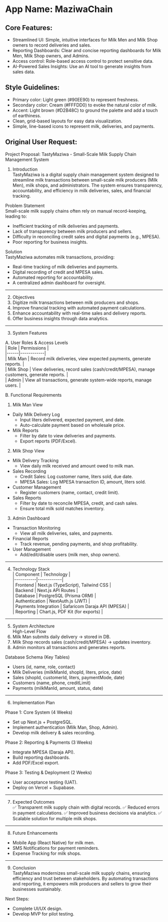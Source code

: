 # **App Name**: MaziwaChain

## Core Features:

- Streamlined UI: Simple, intuitive interfaces for Milk Men and Milk Shop owners to record deliveries and sales.
- Reporting Dashboards: Clear and concise reporting dashboards for Milk Men, Milk Shop owners, and Admins.
- Access control: Role-based access control to protect sensitive data.
- AI-Powered Sales Insights: Use an AI tool to generate insights from sales data.

## Style Guidelines:

- Primary color: Light green (#90EE90) to represent freshness.
- Secondary color: Cream (#FFFDD0) to evoke the natural color of milk.
- Accent: Light brown (#D2B48C) to ground the palette and add a touch of earthiness.
- Clean, grid-based layouts for easy data visualization.
- Simple, line-based icons to represent milk, deliveries, and payments.

## Original User Request:
Project Proposal: TastyMaziwa - Small-Scale Milk Supply Chain Management System  

 1. Introduction  
TastyMaziwa is a digital supply chain management system designed to streamline milk transactions between small-scale milk producers (Milk Men), milk shops, and administrators. The system ensures transparency, accountability, and efficiency in milk deliveries, sales, and financial tracking.  

 Problem Statement  
Small-scale milk supply chains often rely on manual record-keeping, leading to:  
- Inefficient tracking of milk deliveries and payments.  
- Lack of transparency between milk producers and sellers.  
- Difficulty in reconciling credit sales and digital payments (e.g., MPESA).  
- Poor reporting for business insights. 

 Solution  
TastyMaziwa automates milk transactions, providing:  
- Real-time tracking of milk deliveries and payments. 
- Digital recording of credit and MPESA sales. 
- Automated reporting for accountability. 
- A centralized admin dashboard for oversight. 

---

 2. Objectives  
1. Digitize milk transactions between milk producers and shops. 
2. Improve financial tracking with automated payment calculations. 
3. Enhance accountability with real-time sales and delivery reports. 
4. Offer business insights through data analytics.  

---

 3. System Features  

 A. User Roles & Access Levels  
| Role | Permissions |  
|------|------------|  
| Milk Man | Record milk deliveries, view expected payments, generate reports. |  
| Milk Shop | View deliveries, record sales (cash/credit/MPESA), manage customers, generate reports. |  
| Admin | View all transactions, generate system-wide reports, manage users. |  

 B. Functional Requirements  

 1. Milk Man View  
- Daily Milk Delivery Log  
  - Input liters delivered, expected payment, and date.  
  - Auto-calculate payment based on wholesale price.  
- Milk Reports  
  - Filter by date to view deliveries and payments.  
  - Export reports (PDF/Excel).  

 2. Milk Shop View  
- Milk Delivery Tracking  
  - View daily milk received and amount owed to milk man.  
- Sales Recording  
  - Credit Sales: Log customer name, liters sold, due date.  
  - MPESA Sales: Log MPESA transaction ID, amount, liters sold.  
- Customer Management  
  - Register customers (name, contact, credit limit).  
- Sales Reports  
  - Filter by date to reconcile MPESA, credit, and cash sales.  
  - Ensure total milk sold matches inventory.  

 3. Admin Dashboard  
- Transaction Monitoring  
  - View all milk deliveries, sales, and payments.  
- Financial Reports  
  - Track revenue, pending payments, and shop profitability.  
- User Management  
  - Add/edit/disable users (milk men, shop owners).  

---

 4. Technology Stack  
| Component | Technology |  
|-----------|------------|  
| Frontend | Next.js (TypeScript), Tailwind CSS |  
| Backend | Next.js API Routes |  
| Database | PostgreSQL (Prisma ORM) |  
| Authentication | NextAuth.js (JWT) |  
| Payments Integration | Safaricom Daraja API (MPESA) |  
| Reporting | Chart.js, PDF Kit (for exports) |  

---

 5. System Architecture  
 High-Level Flow  
1. Milk Man submits daily delivery → stored in DB.  
2. Milk Shop records sales (cash/credit/MPESA) → updates inventory.  
3. Admin monitors all transactions and generates reports.  

 Database Schema (Key Tables)  
- Users (id, name, role, contact)  
- Milk Deliveries (milkManId, shopId, liters, price, date)  
- Sales (shopId, customerId, liters, paymentMode, date)  
- Customers (name, phone, creditLimit)  
- Payments (milkManId, amount, status, date)  

---

 6. Implementation Plan  

 Phase 1: Core System (4 Weeks)  
- Set up Next.js + PostgreSQL.  
- Implement authentication (Milk Man, Shop, Admin).  
- Develop milk delivery & sales recording.  

 Phase 2: Reporting & Payments (3 Weeks)  
- Integrate MPESA (Daraja API).  
- Build reporting dashboards.  
- Add PDF/Excel export.  

 Phase 3: Testing & Deployment (2 Weeks)  
- User acceptance testing (UAT).  
- Deploy on Vercel + Supabase.  

---

 7. Expected Outcomes  
✅ Transparent milk supply chain with digital records. 
✅ Reduced errors in payment calculations. 
✅ Improved business decisions via analytics. 
✅ Scalable solution for multiple milk shops. 

---

 8. Future Enhancements  
- Mobile App (React Native) for milk men.  
- SMS Notifications for payment reminders.  
- Expense Tracking for milk shops.  

---

 9. Conclusion  
TastyMaziwa modernizes small-scale milk supply chains, ensuring efficiency and trust between stakeholders. By automating transactions and reporting, it empowers milk producers and sellers to grow their businesses sustainably. 

Next Steps:  
- Complete UI/UX design. 
- Develop MVP for pilot testing.
  
